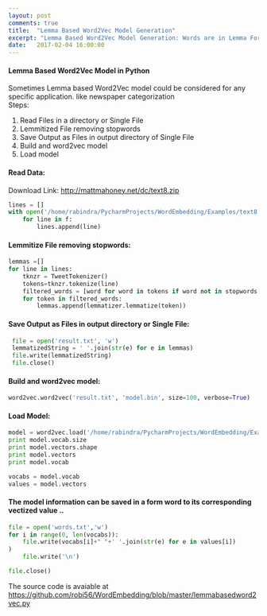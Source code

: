 ```yaml
---
layout: post
comments: true
title:  "Lemma Based Word2Vec Model Generation"
excerpt: "Lemma Based Word2Vec Model Generation: Words are in Lemma Form"
date:   2017-02-04 16:00:00
---
```


#### Lemma Based Word2Vec Model in Python 

Sometimes Lemma based Word2Vec model could be considered for any specific application. like newspaper categorization  
Steps:
1. Read Files in a directory or Single File
2. Lemmitized File removing stopwords
3. Save Output as Files in output directory of Single File  
4. Build and word2vec model 
5. Load model 


#### Read Data:
Download Link: http://mattmahoney.net/dc/text8.zip

```python
lines = []
with open('/home/rabindra/PycharmProjects/WordEmbedding/Examples/text8') as f:
    for line in f:
        lines.append(line)
```


#### Lemmitize File removing stopwords:
```python
lemmas =[]
for line in lines:
    tknzr = TweetTokenizer()
    tokens=tknzr.tokenize(line)
    filtered_words = [word for word in tokens if word not in stopwords.words('english')]
    for token in filtered_words:
        lemmas.append(lemmatizer.lemmatize(token))
```

#### Save Output as Files in output directory or Single File:
```python
 file = open('result.txt', 'w')
 lemmatizedString = ' '.join(str(e) for e in lemmas)
 file.write(lemmatizedString)
 file.close()
```
#### Build and word2vec model:
```python
word2vec.word2vec('result.txt', 'model.bin', size=100, verbose=True)
```
#### Load Model:
```python
model = word2vec.load('/home/rabindra/PycharmProjects/WordEmbedding/Examples/data1.bin')
print model.vocab.size
print model.vectors.shape
print model.vectors
print model.vocab

vocabs = model.vocab
values = model.vectors
```
#### The model information  can be saved in a form word to its corresponding vectized value ..
```python
file = open('words.txt','w')
for i in range(0, len(vocabs)):
    file.write(vocabs[i]+" "+' '.join(str(e) for e in values[i])
)
    file.write('\n')

file.close()
```

The source code is avaiable at https://github.com/robi56/WordEmbedding/blob/master/lemmabasedword2vec.py




 





